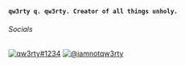 **`qw3rty q. qw3rty. Creator of all things unholy.`**


###### Socials

[![qw3rty#1234](https://img.shields.io/badge/discord-qw3rty%231234-%237289DA?style=flat-square&logo=discord)](https://discord.com/users/367408425463709708)
[![@iamnotqw3rty](https://img.shields.io/badge/twitter-%40iamnotqw3rty-%231DA1F2?style=flat-square&logo=twitter)](https://twitter.com/iamnotqw3rty)
